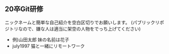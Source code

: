 ## 20卒Git研修
ニックネームと簡単な自己紹介を空白区切りでお願いします。
(パブリックリポジトリなので、嫌な人は適当に架空の人物をでっち上げてください)

- 例)山田太郎 妹の名前は花子
- july1997 猫と一緒にリモートワーク
